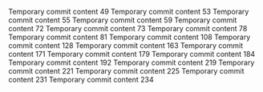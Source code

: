 Temporary commit content 49
Temporary commit content 53
Temporary commit content 55
Temporary commit content 59
Temporary commit content 72
Temporary commit content 73
Temporary commit content 78
Temporary commit content 81
Temporary commit content 108
Temporary commit content 128
Temporary commit content 163
Temporary commit content 171
Temporary commit content 179
Temporary commit content 184
Temporary commit content 192
Temporary commit content 219
Temporary commit content 221
Temporary commit content 225
Temporary commit content 231
Temporary commit content 234
